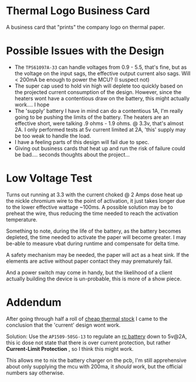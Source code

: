 # Thermal Logo Business Card
A business card that "prints" the company logo on thermal paper.


# Possible Issues with the Design
- The `TPS61097A-33` can handle voltages from 0.9 - 5.5, that's fine, but as the voltage on the input sags, the effective output current also sags. Will < 200mA be enough to power the MCU? (I suspect not)
- The super cap used to hold vin high will deplete too quickly based on the projected current consumption of the design. However, since the heaters wont have a contentious draw on the battery, this might actually work.... I hope
- The 'supply' battery I have in mind can do a contentious 1A, I'm really going to be pushing the limits of the battery. The heaters are an effective short, were talking .9 ohms - 1.9 ohms. @ 3.3v, that's almost 2A. I only performed tests at 5v current limited at 2A, 'this' supply may be too weak to handle the load.
- I have a feeling parts of this design will fail due to spec.
- Giving out business cards that heat up and run the risk of failure could be bad.... seconds thoughts about the project...

# Low Voltage Test

Turns out running at 3.3 with the current choked @ 2 Amps dose heat up the nickle chromium wire to the point of activation, it just takes longer due to the lower effective wattage ~100ms. A possible solution may be to preheat the wire, thus reducing the time needed to reach the activation temperature.

Something to note, during the life of the battery, as the battery becomes depleted, the time needed to activate the paper will become greater. I may be-able to measure vbat during runtime and compensate for delta time.

A safety mechanism may be needed, the paper will act as a heat sink. If the elements are active without paper contact they may prematurely fail.

And a power switch may come in handy, but the likelihood of a client actually building the device is un-probable, this is more of a show piece.

# Addendum

After going through half a roll of [cheap thermal stock](https://www.amazon.com/POS1-Thermal-Paper-diameter-CORELESS/dp/B0785M4982) I came to the conclusion that the 'current' design wont work. 

Solution: Use the `AP1509-50SG-13` to regulate an [rc battery](https://www.amazon.com/Blomiky-1500mAh-Battery-Charger-Helicopter/dp/B07DNCK7V2/) down to 5v@2A, this ic dose not state that there is over current protection, but rather **Current-Limit Protection** , so I think this might work. 

This allows me to nix the battery charger on the pcb, I'm still apprehensive about only supplying the mcu with 200ma, it *should* work, but the official numbers say otherwise.
